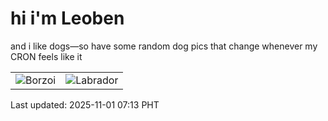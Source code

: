 # hi i'm Leoben

and i like dogs—so have some random dog pics that change whenever my CRON feels like it

|  |  |
|--------|----------|
| ![Borzoi](https://random-dog-vercel.vercel.app/api/random-borzoi?v=1761952408) | ![Labrador](https://random-dog-vercel.vercel.app/api/random-labrador?v=1761952408) |

Last updated: 2025-11-01 07:13 PHT
